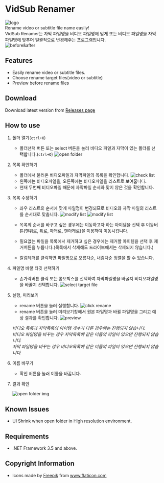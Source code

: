 # VidSub Renamer

![logo](./how-to-use/logo.png)  
Rename video or subtitle file name easily!  
VidSub Renamer는 자막 파일명을 비디오 파일명에 맞게 또는 비디오 파일명을 자막 파일명에 맞추어 일괄적으로 변경해주는 프로그램입니다.  
![before&after](./how-to-use/before-after.png)

## Features

- Easily rename video or subtitle files.
- Choose rename target files(video or subtitle)
- Preview before rename files

## Download

Download latest version from [Releases page](https://github.com/uiyoung/VidSub-Renamer/releases)

## How to use

1. 폴더 열기(`ctrl+O`)

   - 폴더선택 버튼 또는 select 버튼을 눌러 비디오 파일과 자막이 있는 폴더를 선택합니다.(`ctrl+O`)
     ![open folder](./how-to-use/open-folder.png)

2. 목록 확인하기

   - 폴더에서 불러온 비디오파일과 자막파일의 목록을 확인합니다.
     ![check list](./how-to-use/check-lists.png)
   - 왼쪽에는 비디오파일을, 오른쪽에는 비디오파일을 리스트로 보여줍니다.
   - 현재 두번째 비디오파일 때문에 자막파일 순서와 맞지 않은 것을 확인합니다.

3. 목록 수정하기

   - 좌우 리스트의 순서에 맞게 파일명이 변경되므로 비디오와 자막 파일의 리스트를 순서대로 맞춥니다.
     ![modify list](./how-to-use/modify-list1.png)
     ![modify list](./how-to-use/modify-list2.png)

   - 목록의 순서를 바꾸고 싶은 경우에는 이동하고자 하는 아이템을 선택 후 이동버튼(맨위로, 위로, 아래로, 맨아래로)을 이용하여 이동시킵니다.
   - 필요없는 파일을 목록에서 제거하고 싶은 경우에는 제거할 아이템을 선택 후 제거버튼을 누릅니다.(목록에서 삭제해도 드라이브에서는 삭제되지 않습니다.)
   - 칼럼헤더를 클릭하면 파일명으로 오름차순, 내림차순 정렬을 할 수 있습니다.

4. 파일명 바꿀 타깃 선택하기

   - 손가락버튼 클릭 또는 콤보박스를 선택하여 자막파일명을 바꿀지 비디오파일명을 바꿀지 선택합니다.
     ![select target file](./how-to-use/select-target.png)

5. 실행, 미리보기

   - rename 버튼을 눌러 실행합니다.
     ![click rename](./how-to-use/click-rename.png)
   - rename 버튼을 눌러 미리보기창에서 원본 파일명과 바뀔 파일명을 그리고 예상 결과를 확인합니다.
     ![preview](./how-to-use/preview.png)

   _비디오 목록과 자막목록의 아이템 개수가 다른 경우에는 진행되지 않습니다._  
    _비디오 파일명을 바꾸는 경우 자막목록에 같은 이름의 파일이 있으면 진행되지 않습니다._  
    _자막 파일명을 바꾸는 경우 비디오목록에 같은 이름의 파일이 있으면 진행되지 않습니다._

6. 이름 바꾸기

   - 확인 버튼을 눌러 이름을 바꿉니다.

7. 결과 확인

   ![open folder img](./how-to-use/renamed2.png)

## Known Issues

- UI Shrink when open folder in High resolution environment.

## Requirements

- .NET Framework 3.5 and above.

## Copyright Information

- Icons made by [Freepik](http://www.freepik.com/) from www.flaticon.com
